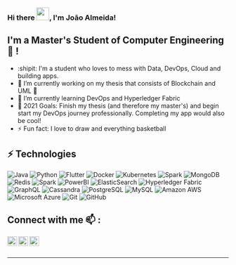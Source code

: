 ### Hi there <img src="https://github.com/TheDudeThatCode/TheDudeThatCode/blob/master/Assets/Hi.gif" width="29px">, I'm João Almeida!

## I'm a Master's Student of Computer Engineering 📕 !
- :shipit: I'm a student who loves to mess with Data, DevOps, Cloud and building apps.
- 🔭 I’m currently working on my thesis that consists of Blockchain and UML 🤔 
- 🌱 I’m currently learning DevOps and Hyperledger Fabric
- 🥅 2021 Goals: Finish my thesis (and therefore my master's) and begin start my DevOps journey professionally. Completing my app would also be cool!
- ⚡ Fun fact: I love to draw and everything basketball

## ⚡ Technologies
![Java](https://img.shields.io/badge/-Java-E34A86?style=flat-square&logo=java)
![Python](https://img.shields.io/badge/-Python-black?style=flat-square&logo=Python)
![Flutter](https://img.shields.io/badge/-Flutter-black?style=flat-square&logo=flutter)
![Docker](https://img.shields.io/badge/-Docker-black?style=flat-square&logo=docker)
![Kubernetes](https://img.shields.io/badge/-Kubernetes-005571?style=flat-square&logo=kubernetes)
![Spark](https://img.shields.io/badge/-Spark-00599C?style=flat-square&logo=Apache-Spark)
![MongoDB](https://img.shields.io/badge/-MongoDB-black?style=flat-square&logo=mongodb)
![Redis](https://img.shields.io/badge/-Redis-black?style=flat-square&logo=Redis)
![Spark](https://img.shields.io/badge/-Kafka-00599C?style=flat-square&logo=Apache-Kafka)
![PowerBI](https://img.shields.io/badge/-PowerBI-C51A4A?style=flat-square&logo=Power-BI)
![ElasticSearch](https://img.shields.io/badge/-ElasticSearch-005571?style=flat-square&logo=elasticsearch)
![Hyperledger Fabric](https://img.shields.io/badge/-Hyperledger%20Fabric-005571?style=flat-square&logo=Linux-Foundation)
![GraphQL](https://img.shields.io/badge/-GraphQL-E10098?style=flat-square&logo=graphql)
![Cassandra](https://img.shields.io/badge/-Cassandra-00599C?style=flat-square&logo=Apache-Cassandra)
![PostgreSQL](https://img.shields.io/badge/-PostgreSQL-336791?style=flat-square&logo=postgresql)
![MySQL](https://img.shields.io/badge/-MySQL-black?style=flat-square&logo=mysql)
![Amazon AWS](https://img.shields.io/badge/Amazon%20AWS-232F3E?style=flat-square&logo=amazon-aws)
![Microsoft Azure](https://img.shields.io/badge/Microsoft%20Azure-232F7E?style=flat-square&logo=microsoft-azure)
![Git](https://img.shields.io/badge/-Git-black?style=flat-square&logo=git)
![GitHub](https://img.shields.io/badge/-GitHub-181717?style=flat-square&logo=github)


## Connect with me 📫 :

[<img align="left" alt="João Almeida | Portfolio" width="22px" src="https://cdn.jsdelivr.net/npm/simple-icons@v3/icons/github.svg" />][portfolio]
[<img align="left" alt="João Almeida | LinkedIn" width="22px" src="https://cdn.jsdelivr.net/npm/simple-icons@v3/icons/linkedin.svg" />][linkedin]
[<img align="left" alt="João Almeida | Instagram" width="22px" src="https://cdn.jsdelivr.net/npm/simple-icons@v3/icons/instagram.svg" />][instagram]

<br />
<br />

---

[portfolio]: https://jalmeida1994.github.io/Jalmeida.github.io/
[instagram]: https://www.instagram.com/jcfd_almeida
[linkedin]: https://www.linkedin.com/in/joão-almeida-525476125
